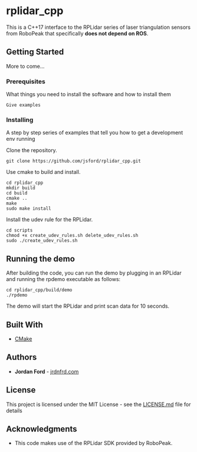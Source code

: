 # rplidar_cpp

This is a C++17 interface to the RPLidar series of laser triangulation sensors from RoboPeak that specifically **does not depend on ROS**.

## Getting Started

More to come...


### Prerequisites

What things you need to install the software and how to install them

```
Give examples
```

### Installing

A step by step series of examples that tell you how to get a development env running

Clone the repository.

```
git clone https://github.com/jsford/rplidar_cpp.git
```

Use cmake to build and install.

```
cd rplidar_cpp
mkdir build
cd build
cmake ..
make
sudo make install
```

Install the udev rule for the RPLidar.

```
cd scripts
chmod +x create_udev_rules.sh delete_udev_rules.sh
sudo ./create_udev_rules.sh
```

## Running the demo

After building the code, you can run the demo by plugging in an RPLidar
and running the rpdemo executable as follows:

```
cd rplidar_cpp/build/demo
./rpdemo
```

The demo will start the RPLidar and print scan data for 10 seconds.

## Built With

* [CMake](https://cmake.org/)

## Authors

* **Jordan Ford** - [jrdnfrd.com](http://jrdnfrd.com)

## License

This project is licensed under the MIT License - see the [LICENSE.md](LICENSE.md) file for details

## Acknowledgments

* This code makes use of the RPLidar SDK provided by RoboPeak.

